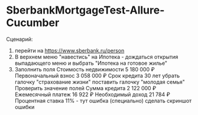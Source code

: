 # SberbankMortgageTest-Allure-Cucumber
Сценарий:
1) перейти на https://www.sberbank.ru/person
2) В верхнем меню "навестись" на Ипотека - дождаться
открытия выпадающего меню и выбрать "Ипотека на
готовое жилье"
3) Заполнить поля
Стоимость недвижимости 5 180 000 ₽
Первоначальный взнос 3 058 000 ₽
Срок кредита 30 лет
убрать галочку "страхование жизни"
поставить галочку "молодая семья"
Проверить значение полей
Сумма кредита
2 122 000 ₽
Ежемесячный платеж
16 922 ₽
Необходимый доход
21 784 ₽
Процентная ставка
11% - тут ошибка (специально)
сделать скриншот ошибки
